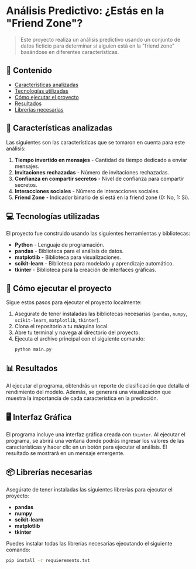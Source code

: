 # Análisis Predictivo: ¿Estás en la "Friend Zone"?

> Este proyecto realiza un análisis predictivo usando un conjunto de datos ficticio para determinar si alguien está en la "friend zone" basándose en diferentes características.

## 📌 Contenido

-   [Características analizadas](#características-analizadas)
-   [Tecnologías utilizadas](#tecnologías-utilizadas)
-   [Cómo ejecutar el proyecto](#cómo-ejecutar-el-proyecto)
-   [Resultados](#resultados)
-   [Librerías necesarias](#librerías-necesarias)

## 🌟 Características analizadas

Las siguientes son las características que se tomaron en cuenta para este análisis:

1. **Tiempo invertido en mensajes** - Cantidad de tiempo dedicado a enviar mensajes.
2. **Invitaciones rechazadas** - Número de invitaciones rechazadas.
3. **Confianza en compartir secretos** - Nivel de confianza para compartir secretos.
4. **Interacciones sociales** - Número de interacciones sociales.
5. **Friend Zone** - Indicador binario de si está en la friend zone (0: No, 1: Sí).

## 💻 Tecnologías utilizadas

El proyecto fue construido usando las siguientes herramientas y bibliotecas:

-   **Python** - Lenguaje de programación.
-   **pandas** - Biblioteca para el análisis de datos.
-   **matplotlib** - Biblioteca para visualizaciones.
-   **scikit-learn** - Biblioteca para modelado y aprendizaje automático.
-   **tkinter** - Biblioteca para la creación de interfaces gráficas.

## 🚀 Cómo ejecutar el proyecto

Sigue estos pasos para ejecutar el proyecto localmente:

1. Asegúrate de tener instaladas las bibliotecas necesarias (`pandas`, `numpy`, `scikit-learn`, `matplotlib`, `tkinter`).
2. Clona el repositorio a tu máquina local.
3. Abre tu terminal y navega al directorio del proyecto.
4. Ejecuta el archivo principal con el siguiente comando:
    ```bash
    python main.py
    ```

## 📊 Resultados

Al ejecutar el programa, obtendrás un reporte de clasificación que detalla el rendimiento del modelo. Además, se generará una visualización que muestra la importancia de cada característica en la predicción.

## 🖥️ Interfaz Gráfica

El programa incluye una interfaz gráfica creada con `tkinter`. Al ejecutar el programa, se abrirá una ventana donde podrás ingresar los valores de las características y hacer clic en un botón para ejecutar el análisis. El resultado se mostrará en un mensaje emergente.

## 📦 Librerías necesarias

Asegúrate de tener instaladas las siguientes librerías para ejecutar el proyecto:

-   **pandas**
-   **numpy**
-   **scikit-learn**
-   **matplotlib**
-   **tkinter**

Puedes instalar todas las librerías necesarias ejecutando el siguiente comando:

```bash
pip install -r requierements.txt
```
